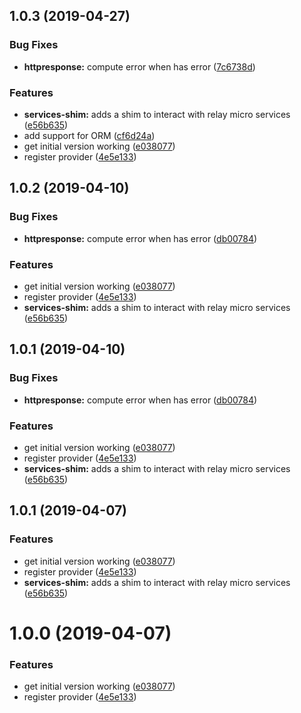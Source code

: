 ## 1.0.3 (2019-04-27)


### Bug Fixes

* **httpresponse:** compute error when has error ([7c6738d](https://github.com/thetutlage/base-provider/commit/7c6738d))


### Features

* **services-shim:** adds a shim to interact with relay micro services ([e56b635](https://github.com/thetutlage/base-provider/commit/e56b635))
* add support for ORM ([cf6d24a](https://github.com/thetutlage/base-provider/commit/cf6d24a))
* get initial version working ([e038077](https://github.com/thetutlage/base-provider/commit/e038077))
* register provider ([4e5e133](https://github.com/thetutlage/base-provider/commit/4e5e133))



## 1.0.2 (2019-04-10)


### Bug Fixes

* **httpresponse:** compute error when has error ([db00784](https://github.com/thetutlage/base-provider/commit/db00784))


### Features

* get initial version working ([e038077](https://github.com/thetutlage/base-provider/commit/e038077))
* register provider ([4e5e133](https://github.com/thetutlage/base-provider/commit/4e5e133))
* **services-shim:** adds a shim to interact with relay micro services ([e56b635](https://github.com/thetutlage/base-provider/commit/e56b635))



## 1.0.1 (2019-04-10)


### Bug Fixes

* **httpresponse:** compute error when has error ([db00784](https://github.com/thetutlage/base-provider/commit/db00784))


### Features

* get initial version working ([e038077](https://github.com/thetutlage/base-provider/commit/e038077))
* register provider ([4e5e133](https://github.com/thetutlage/base-provider/commit/4e5e133))
* **services-shim:** adds a shim to interact with relay micro services ([e56b635](https://github.com/thetutlage/base-provider/commit/e56b635))



## 1.0.1 (2019-04-07)


### Features

* get initial version working ([e038077](https://github.com/thetutlage/base-provider/commit/e038077))
* register provider ([4e5e133](https://github.com/thetutlage/base-provider/commit/4e5e133))
* **services-shim:** adds a shim to interact with relay micro services ([e56b635](https://github.com/thetutlage/base-provider/commit/e56b635))



# 1.0.0 (2019-04-07)


### Features

* get initial version working ([e038077](https://github.com/thetutlage/base-provider/commit/e038077))
* register provider ([4e5e133](https://github.com/thetutlage/base-provider/commit/4e5e133))



